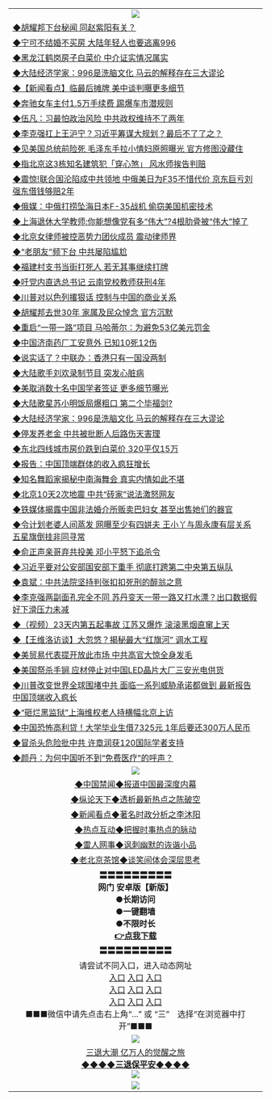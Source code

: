 <table>
  <tr>
    <td align=center><img src="https://github.com/gyhhx/image-upload/blob/master/3.jpg" /></td>
  </tr>
  <tr>
<td align=left>
<a href="https://ctbtfdoocixoa.global.ssl.fastly.net/oo.aspx?name=c1029318&key=ofejcfaxcltk&from=gy">◆胡耀邦下台秘闻 同赵紫阳有关？</a><br/></td>
  </tr>
  <tr>
<td align=left>
<a href="https://ctbtfdoocixoa.global.ssl.fastly.net/oo.aspx?name=c1029303&key=ofejcfaxcltk&from=gy">◆宁可不结婚不买房 大陆年轻人也要逃离996</a><br/></td>
 </tr>
  <tr>
<td align=left>
<a href="http://ctbtfdoocixoa.global.ssl.fastly.net/oo.aspx?name=c1029302&key=ofejcfaxcltk&from=gy">◆黑龙江鹤岗房子白菜价 中介证实情况属实</a><br/></td>
 </tr>
   <tr>
<td align=left>
<a href="http://ctbtfdoocixoa.global.ssl.fastly.net/oo.aspx?name=c1028992&key=ofejcfaxcltk&from=gy">◆大陆经济学家：996是洗脑文化 马云的解释存在三大谬论</a><br/></td>
   </tr> 
  <tr>
<td align=left>
<a href="http://ctbtfdoocixoa.global.ssl.fastly.net/oo.aspx?name=c1029261&key=ofejcfaxcltk&from=gy">◆【新闻看点】临最后摊牌 美中谈判曝更多细节</a><br/></td>
  </tr> 
 <tr>
<td align=left>
<a href="http://ctbtfdoocixoa.global.ssl.fastly.net/oo.aspx?name=c1029243&key=ofejcfaxcltk&from=gy">◆奔驰女车主付1.5万手续费 踢爆车市潜规则</a><br/>
</td>
   </tr>
 <tr>
<td align=left>
<a href="http://ctbtfdoocixoa.global.ssl.fastly.net/oo.aspx?name=c1029172&key=ofejcfaxcltk&from=gy">◆伍凡：习最怕政治风险 中共政权维持不了两年</a><br/>
</td>
   </tr>
 <tr>
<td align=left>
<a href="http://ctbtfdoocixoa.global.ssl.fastly.net/oo.aspx?name=c1029217&key=ofejcfaxcltk&from=gy">◆李克强扛上王沪宁？习近平筹谋大规划？最后不了了之？</a><br/></td>
  </tr>
  <tr>
<td align=left>
<a href="http://ctbtfdoocixoa.global.ssl.fastly.net/oo.aspx?name=c1029194&key=ofejcfaxcltk&from=gy">◆见美国总统前险死 毛泽东手拉小情妇原照曝光 官方修图没藏住</a><br/></td>
 </tr>
   <tr>
<td align=left>
<a href="http://ctbtfdoocixoa.global.ssl.fastly.net/oo.aspx?name=c1029226&key=ofejcfaxcltk&from=gy">◆指北京这3栋知名建筑犯「穿心煞」 风水师挨告判赔</a><br/>
</td>
   </tr>
 <tr>
<td align=left>
<a href="http://ctbtfdoocixoa.global.ssl.fastly.net/oo.aspx?name=c1029211&key=ofejcfaxcltk&from=gy">◆震惊!联合国沦陷成中共领地 中俄美日为F35不惜代价 京东巨亏刘强东借钱够赔2年</a><br/></td>
  </tr>
  <tr>
<td align=left>
<a href="http://ctbtfdoocixoa.global.ssl.fastly.net/oo.aspx?name=c1029302&key=ofejcfaxcltk&from=gy">◆俄媒：中俄打捞坠海日本F-35战机 偷窃美国机密技术</a><br/></td>
 </tr>
  <tr>
<td align=left>
<a href="http://ctbtfdoocixoa.global.ssl.fastly.net/oo.aspx?name=c1029220&key=ofejcfaxcltk&from=gy">◆上海退休大学教师:你能想像党有多“伟大”?4根肋骨被“伟大”掉了</a><br/></td>
 </tr>
   <tr>
<td align=left>
<a href="http://ctbtfdoocixoa.global.ssl.fastly.net/oo.aspx?name=c1029171&key=ofejcfaxcltk&from=gy">◆北京女律师被控恶势力团伙成员 震动律师界</a><br/></td>
   </tr> 
  <tr>
<td align=left>
<a href="http://ctbtfdoocixoa.global.ssl.fastly.net/oo.aspx?name=c1029206&key=ofejcfaxcltk&from=gy">◆“老朋友”频下台 中共屡陷尴尬</a><br/></td>
  </tr> 
 <tr>
<td align=left>
<a href="http://ctbtfdoocixoa.global.ssl.fastly.net/oo.aspx?name=c1029213&key=ofejcfaxcltk&from=gy">◆福建村支书当街打死人 若无其事继续打牌</a><br/>
</td>
   </tr>
 <tr>
<td align=left>
<a href="http://ctbtfdoocixoa.global.ssl.fastly.net/oo.aspx?name=c1029232&key=ofejcfaxcltk&from=gy">◆吁党内直选总书记 云南党校教师获刑4年</a><br/>
</td>
   </tr>
 <tr>
<td align=left>
<a href="http://ctbtfdoocixoa.global.ssl.fastly.net/oo.aspx?name=c1029228&key=ofejcfaxcltk&from=gy">◆川普对以色列撂狠话 控制与中国的商业关系</a><br/></td>
  </tr>
  <tr>
<td align=left>
<a href="http://ctbtfdoocixoa.global.ssl.fastly.net/oo.aspx?name=c1029304&key=ofejcfaxcltk&from=gy">◆胡耀邦去世30年 家属及民众悼念 官方沉默</a><br/></td>
 </tr>
   <tr>
<td align=left>
<a href="http://ctbtfdoocixoa.global.ssl.fastly.net/oo.aspx?name=c1029314&key=ofejcfaxcltk&from=gy">◆重启“一带一路”项目 马哈蒂尔：为避免53亿美元罚金</a><br/>
</td>
   </tr>
 <tr>
<td align=left>
<a href="http://ctbtfdoocixoa.global.ssl.fastly.net/oo.aspx?name=c1029225&key=ofejcfaxcltk&from=gy">◆中国济南药厂工安意外 已知10死12伤</a><br/>
</td>
   </tr>
<tr>
<td align=left>
<a href="https://ctbtfdoocixoa.global.ssl.fastly.net/oo.aspx?name=c1029311&key=ofejcfaxcltk&from=gy">◆说实话了？中联办：香港只有一国没两制</a><br/>
</td>       
  <tr>
<td align=left>
<a href="https://ctbtfdoocixoa.global.ssl.fastly.net/oo.aspx?name=c1029019&key=ofejcfaxcltk&from=gy">◆大陆歌手刘欢录制节目 突发心脏病</a><br/></td>
  </tr>
  <tr>
<td align=left>
<a href="https://ctbtfdoocixoa.global.ssl.fastly.net/oo.aspx?name=c1029030&key=ofejcfaxcltk&from=gy">◆美取消数十名中国学者签证 更多细节曝光</a><br/></td>
 </tr>
  <tr>
<td align=left>
<a href="http://ctbtfdoocixoa.global.ssl.fastly.net/oo.aspx?name=c1028986&key=ofejcfaxcltk&from=gy">◆大陆歌星苏小明饭局爆粗口 第二个毕福剑?</a><br/></td>
 </tr>
   <tr>
<td align=left>
<a href="http://ctbtfdoocixoa.global.ssl.fastly.net/oo.aspx?name=c1028992&key=ofejcfaxcltk&from=gy">◆大陆经济学家：996是洗脑文化 马云的解释存在三大谬论</a><br/></td>
   </tr> 
  <tr>
<td align=left>
<a href="http://ctbtfdoocixoa.global.ssl.fastly.net/oo.aspx?name=c1029029&key=ofejcfaxcltk&from=gy">◆停发养老金 中共被批断人后路伤天害理</a><br/></td>
  </tr> 
 <tr>
<td align=left>
<a href="http://ctbtfdoocixoa.global.ssl.fastly.net/oo.aspx?name=c1029006&key=ofejcfaxcltk&from=gy">◆东北四线城市房价跌到白菜价 320平仅15万</a><br/>
</td>
   </tr>
 <tr>
<td align=left>
<a href="http://ctbtfdoocixoa.global.ssl.fastly.net/oo.aspx?name=c1029013&key=ofejcfaxcltk&from=gy">◆报告：中国顶端群体的收入疯狂增长</a><br/>
</td>
   </tr>
 <tr>
<td align=left>
<a href="http://ctbtfdoocixoa.global.ssl.fastly.net/oo.aspx?name=c1029050&key=ofejcfaxcltk&from=gy">◆知名舞蹈家揭秘中南海舞会 真实内情如此不堪</a><br/></td>
  </tr>
  <tr>
<td align=left>
<a href="http://ctbtfdoocixoa.global.ssl.fastly.net/oo.aspx?name=c1028977&key=ofejcfaxcltk&from=gy">◆北京10天2次地震 中共“砖家”说法激怒网友</a><br/></td>
 </tr>
   <tr>
<td align=left>
<a href="http://ctbtfdoocixoa.global.ssl.fastly.net/oo.aspx?name=c1028810&key=ofejcfaxcltk&from=gy">◆铁媒体揭露中国非法婚介所贩卖巴妇女 甚至出售她们的器官</a><br/>
</td>
   </tr>
 <tr>
<td align=left>
<a href="http://ctbtfdoocixoa.global.ssl.fastly.net/oo.aspx?name=c1028973&key=ofejcfaxcltk&from=gy">◆令计划老婆人间蒸发 网曝至少有四姘夫 王小丫与周永康有层关系 五星旗倒挂非同寻常</a><br/></td>
  </tr>
  <tr>
<td align=left>
<a href="http://ctbtfdoocixoa.global.ssl.fastly.net/oo.aspx?name=c1028919&key=ofejcfaxcltk&from=gy">◆俞正声亲哥弃共投美 邓小平怒下追杀令</a><br/></td>
 </tr>
  <tr>
<td align=left>
<a href="http://ctbtfdoocixoa.global.ssl.fastly.net/oo.aspx?name=c1028904&key=ofejcfaxcltk&from=gy">◆习近平要对公安部国安部下重手 彻底打跨第二中央第五纵队</a><br/></td>
 </tr>
   <tr>
<td align=left>
<a href="http://ctbtfdoocixoa.global.ssl.fastly.net/oo.aspx?name=c1028976&key=ofejcfaxcltk&from=gy">◆袁斌：中共法院坚持判张扣扣死刑的醉翁之意</a><br/></td>
   </tr> 
  <tr>
<td align=left>
<a href="http://ctbtfdoocixoa.global.ssl.fastly.net/oo.aspx?name=c1028971&key=ofejcfaxcltk&from=gy">◆李克强两副面孔完全不同 苏丹变天一带一路又打水漂？出口数据假好下滑压力未减</a><br/></td>
  </tr> 
 <tr>
<td align=left>
<a href="http://ctbtfdoocixoa.global.ssl.fastly.net/oo.aspx?name=c1028916&key=ofejcfaxcltk&from=gy">◆（视频）23天内第五起事故 江苏又爆炸 滚滚黑烟直窜上天</a><br/>
</td>
   </tr>
 <tr>
<td align=left>
<a href="http://ctbtfdoocixoa.global.ssl.fastly.net/oo.aspx?name=c1028822&key=ofejcfaxcltk&from=gy">◆【王维洛访谈】大忽悠？揭秘最大“红旗河” 调水工程</a><br/>
</td>
   </tr>
 <tr>
<td align=left>
<a href="http://ctbtfdoocixoa.global.ssl.fastly.net/oo.aspx?name=c1028811&key=ofejcfaxcltk&from=gy">◆美贸易代表提开放此市场 中共高官大惊全身发毛</a><br/></td>
  </tr>
  <tr>
<td align=left>
<a href="http://ctbtfdoocixoa.global.ssl.fastly.net/oo.aspx?name=c1028995&key=ofejcfaxcltk&from=gy">◆美国祭杀手锏 应材停止对中国LED晶片大厂三安光电供货</a><br/></td>
 </tr>
   <tr>
<td align=left>
<a href="http://ctbtfdoocixoa.global.ssl.fastly.net/oo.aspx?name=c1028978&key=ofejcfaxcltk&from=gy">◆川普改变世界全球围堵中共 面临一系列威胁承诺都做到 最新报告中国顶端收入疯长</a><br/>
</td>
   </tr>
 <tr>
<td align=left>
<a href="http://ctbtfdoocixoa.global.ssl.fastly.net/oo.aspx?name=c1028988&key=ofejcfaxcltk&from=gy">◆“砸烂黑监狱”上海维权老人持横幅北京上访</a><br/>
</td>
   </tr>
<tr>
<td align=left>
<a href="https://ctbtfdoocixoa.global.ssl.fastly.net/oo.aspx?name=c1029023&key=ofejcfaxcltk&from=gy">◆中国恐怖高利贷！大学毕业生借7325元 1年后要还300万人民币</a><br/>
</td>       
  <tr>
<td align=left>
<a href="https://ctbtfdoocixoa.global.ssl.fastly.net/oo.aspx?name=c1028803&key=ofejcfaxcltk&from=gy">◆冒杀头危险批中共 许章润获120国际学者支持</a><br/></td>
  </tr>
  <tr>
<td align=left>
<a href="https://ctbtfdoocixoa.global.ssl.fastly.net/oo.aspx?name=c1028766&key=ofejcfaxcltk&from=gy">◆颜丹：为何中国听不到“免费医疗”的呼声？</a><br/></td>
 </tr>
  <tr>
    <td align=center><img src="https://github.com/gyhhx/image-upload/blob/master/2.jpg" /></td>
  </tr>
  <tr>
  <td align=center>
<a href="http://ctbtfdoocixoa.global.ssl.fastly.net/oo.aspx?name=c816860&key=ofejcfaxcltk&from=gy&tag=99733110">◆中国禁闻◆报道中国最深度内幕</a><br/>
   </tr>
  <tr>
     <td align=center>
<a href="http://ctbtfdoocixoa.global.ssl.fastly.net/oo.aspx?name=c816855&key=ofejcfaxcltk&from=gy&tag=997110">◆纵论天下◆透析最新热点之陈破空</a><br/>
   </tr>
   <tr>
      <td align=center>
<a href="http://ctbtfdoocixoa.global.ssl.fastly.net/oo.aspx?name=c838308&key=ofejcfaxcltk&from=gy&tag=9973110">◆新闻看点◆著名时政分析之李沐阳</a><br/>
   </tr>
   <tr>
     <td align=center>
<a href="http://ctbtfdoocixoa.global.ssl.fastly.net/oo.aspx?name=c816852&key=ofejcfaxcltk&from=gy&tag=9733110">◆热点互动◆把握时事热点的脉动</a><br/>
   </tr>
   <tr>
      <td align=center>
<a href="http://ctbtfdoocixoa.global.ssl.fastly.net/oo.aspx?name=c816694&key=ofejcfaxcltk&from=gy&tag=93310">◆雷人网事◆讽刺幽默的诙谐小品</a><br/>
   </tr>
   <tr>
    <td align=center>
<a href="http://ctbtfdoocixoa.global.ssl.fastly.net/oo.aspx?name=c816650&key=ofejcfaxcltk&from=gy&tag=9973110">◆老北京茶馆◆谈笑间体会深层思考</a><br/>
   </tr>
   <tr>
    <td align=center>
 <b>〓〓〓〓〓〓〓〓〓<br/>网门 安卓版【新版】<br/> ●长期访问<br/> ●一键翻墙<br/>  ●不限时长<br/> 
 <a href="https://share.weiyun.com/5K7U2P5">👉<b>点我下载</a><br/>〓〓〓〓〓〓〓〓〓<br/>
    </td>
    </tr>
   <tr>
    <td align=center>请尝试不同入口，进入动态网址<br/>
      <a href="https://s3.us-east-2.amazonaws.com/ogateo/show.htm">入口</a>
      <a href="https://s3.ca-central-1.amazonaws.com/ogatec/show.htm">入口</a>
      <a href="https://s3.ap-southeast-2.amazonaws.com/ogatey/show.htm">入口</a><br/>
      <a href="https://s3.ap-northeast-2.amazonaws.com/ogates/show.htm">入口</a>
      <a href="https://s3.eu-central-1.amazonaws.com/ogatef/show.htm">入口</a>
      <a href="https://s3.ap-south-1.amazonaws.com/ogatem/show.htm">入口</a><br/>
      <a href="https://s3-us-west-1.amazonaws.com/ogaten/show.htm">入口</a>
      <a href="https://s3.eu-west-2.amazonaws.com/ogatel/show.htm">入口</a>
      <a href="https://s3.ap-northeast-1.amazonaws.com/ogatet/show.htm">入口</a><br/>
      ■■■微信中请先点击右上角“...” 或 “三”　选择“在浏览器中打开”■■■<b><br/>
    </td>
  </tr>
  <tr>
    <td align=center><img src="https://github.com/gyhhx/image-upload/blob/master/3.jpg" /> </td>
</tr>
  <tr>  
  <td align=center>
  <a href="http://ctbtfdoocixoa.global.ssl.fastly.net/oo.aspx?name=c894205&key=ofejcfaxcltk&from=gy&tag=9973110">三退大潮 亿万人的觉醒之旅</a><br/>
      <a href="http://ctbtfdoocixoa.global.ssl.fastly.net/oo.aspx?name=ogQuit.aspx&key=ofejcfaxcltk&from=gy"><b>◆◆◆◆三退保平安◆◆◆◆<br/></a>
      <img src="https://github.com/gyhhx/image-upload/blob/master/3t.jpg" /><br/>
      </td>
  </tr>
   <tr>
    <td align=center><img src="https://raw.githubusercontent.com/oGate2/Up/master/oGate_640.jpg"/></td>
  </tr>
</table>



